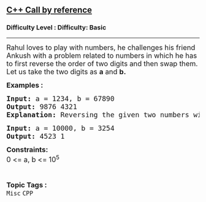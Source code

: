 <h2><a href="https://www.geeksforgeeks.org/problems/c-call-by-reference/1?page=6&category=Arrays,CPP&difficulty=Basic&sortBy=submissions">C++ Call by reference</a></h2><h3>Difficulty Level : Difficulty: Basic</h3><hr><div class="problems_problem_content__Xm_eO"><p><span style="font-size: 18px;">Rahul loves to play with numbers, he challenges his friend Ankush&nbsp;with a problem&nbsp;related to numbers in which he has to first reverse the order of two digits and then swap them. Let us take the two&nbsp;digits as <strong>a</strong> and <strong>b.</strong></span></p>
<p><span style="font-size: 18px;"><strong>Examples :</strong> <strong> </strong></span></p>
<pre><span style="font-size: 18px;"><strong>Input: </strong>a = 1234, b = 67890
<strong>Output: </strong>9876 4321
<strong>Explanation: </strong>Reversing the given two numbers will give: 4321 and 9876. After swapping it would come as: 9876 and 4321.
</span></pre>
<pre><span style="font-size: 18px;"><strong>Input: </strong>a = 10000, b = 3254
<strong>Output: </strong>4523 1
</span></pre>
<p><strong><span style="font-size: 18px;">Constraints:</span></strong><br><span style="font-size: 18px;">0 &lt;= a, b &lt;= 10<sup>5</sup></span></p></div><br><p><span style=font-size:18px><strong>Topic Tags : </strong><br><code>Misc</code>&nbsp;<code>CPP</code>&nbsp;